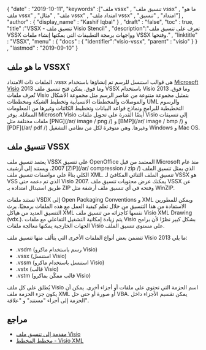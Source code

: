 {
  "date" : "2019-10-11",
  "keywords" :["ملف vssx" , "تنسيق ملف vssx" , "ما هو ملف vssx" , "ملف" , "مثال vssx" , "امتداد ملف vssx" , "امتداد" , "تنسيق"] ,
  "author" : {
    "display_name" : "Kashif Iqbal"
} ,
  "draft" : "false",
  "toc" : true,
  "title" :"VSSX - تنسيق ملف Visio Stencil" ,
  "description":"تعرف على تنسيق ملف VSSX وواجهات برمجة التطبيقات التي يمكنها إنشاء ملفات VSSX وفتحها." ,
  "linktitle" : "VSSX",
  "menu" : {
    "docs" : {
	  "identifier":"visio-vssx",
      "parent" : "visio"
}
} ,
  "lastmod" : "2019-09-10"
}

## ما هو ملف VSSX؟

الملفات ذات الامتداد .vssx هي قوالب استنسل للرسم تم إنشاؤها باستخدام [Microsoft Visio](https://products.office.com/en/visio/flowchart-software) 2013 وما فوق. يمكن فتح تنسيق ملف VSSX باستخدام Visio 2013 وما فوق. تُعرف ملفات Visio بتمثيل مجموعة متنوعة من عناصر الرسم مثل مجموعة الأشكال والموصلات والمخططات الانسيابية وتخطيط الشبكة ومخططات UML والرسوم التخطيطية للبرامج ونماذج قواعد البيانات وتخطيط الكائنات وغيرها من المعلومات المماثلة. يوفر Microsoft Visio أيضًا القدرة على تحويل ملفات Visio إلى تنسيقات ملفات مختلفة مثل [PNG](/ar/ image / png /) و [BMP](/ar/ image / bmp /) و [PDF](/ar/ pdf /) وغيرها. وهي متوفرة لكل من نظامي التشغيل Windows و Mac OS.

## تنسيق ملف VSSX

يعتمد تنسيق ملف VSSX على تنسيق OpenOffice المعتمد من قبل Microsoft منذ عام 2007. ويستند إلى أرشيف [ZIP](/ar/ compression / zip /) الذي يمثل تنسيق الملف الكلي بناءً على مواصفات تنسيق ملف XML. تنسيق الملف الثنائي المكافئ لـ VSSX هو VSS الذي تم دعمه حتى Visio 2007. يمكنك عرض محتويات تنسيق ملف VSSX عن طريق استبدال امتداده بـ ZIP وفتحه في أي تنسيق ملف أرشفة مثل WinZIP.

تستند ملفات VSDX إلى Open Packaging Conventions و XML ويمكن للمطورين الاستفادة من هذا التنسيق من خلال تعلم كيفية العمل مع هذه الملفات برمجيًا. يرث التنسيق العديد من هياكل XML نفسها كأجزائه من تنسيق ملف Visio XML Drawing (vdx.). يتم زيادة إمكانية التشغيل التفاعلي مع ملفات Visio بشكل كبير نظرًا لأن برامج الجهات الخارجية يمكنها معالجة ملفات Visio على مستوى تنسيق الملف.

تتضمن بعض أنواع الملفات الأخرى التي يتألف منها تنسيق ملف Visio 2013 ما يلي:

* .vsdm (رسم باستخدام ماكرو Visio)
* .vssx (استنسل Visio)
* .vssm (استنسل باستخدام ماكرو Visio)
* .vstx (قالب Visio)
* .vstm (قالب ممكّن بماكرو Visio)

يُطلق على كل ملف Visio اسم الحزمة التي تحتوي على ملفات أو أجزاء أخرى. يمكن أن يكون جزء الحزمة ملف XML أو صورة أو حتى حل VBA. يمكن تقسيم الأجزاء داخل الحزمة إلى أجزاء "مستند" و "علاقة".

## مراجع ##

* [مقدمة إلى تنسيق ملف Visio](https://docs.microsoft.com/en-us/office/client-developer/visio/introduction-to-the-visio-file-formatvsdx)
* [مخطط المخطط - Visio XML](https://docs.microsoft.com/en-us/office/client-developer/visio/schema-mapvisio-xml)

